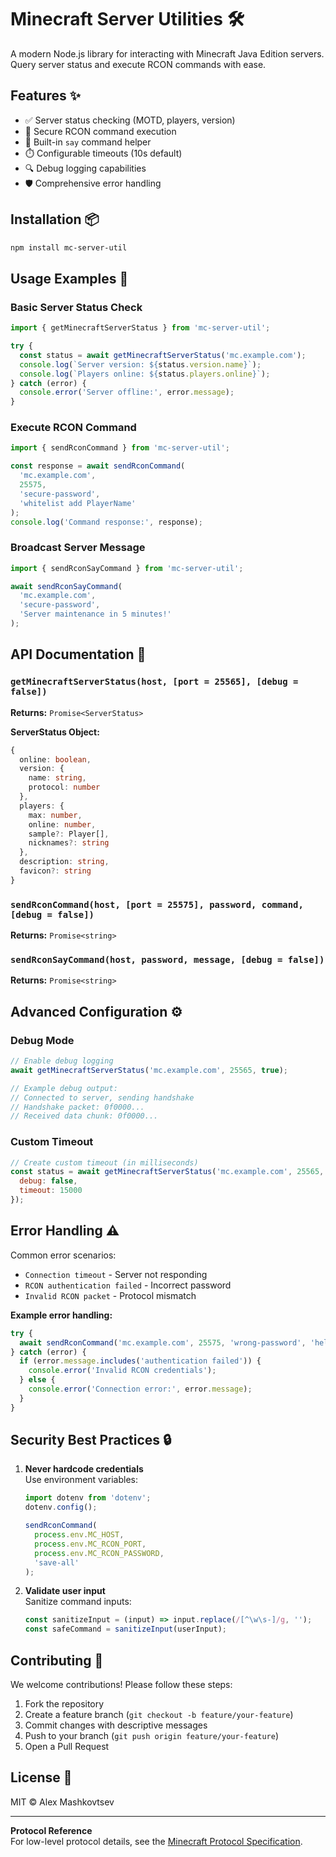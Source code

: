 # Minecraft Server Utilities 🛠️

A modern Node.js library for interacting with Minecraft Java Edition servers. Query server status and execute RCON commands with ease.

## Features ✨

- ✅ Server status checking (MOTD, players, version)
- 🔑 Secure RCON command execution
- 📢 Built-in `say` command helper
- ⏱️ Configurable timeouts (10s default)
- 🔍 Debug logging capabilities
- 🛡️ Comprehensive error handling

## Installation 📦

```bash
npm install mc-server-util
```

## Usage Examples 🚀

### Basic Server Status Check
```javascript
import { getMinecraftServerStatus } from 'mc-server-util';

try {
  const status = await getMinecraftServerStatus('mc.example.com');
  console.log(`Server version: ${status.version.name}`);
  console.log(`Players online: ${status.players.online}`);
} catch (error) {
  console.error('Server offline:', error.message);
}
```

### Execute RCON Command
```javascript
import { sendRconCommand } from 'mc-server-util';

const response = await sendRconCommand(
  'mc.example.com',
  25575,
  'secure-password',
  'whitelist add PlayerName'
);
console.log('Command response:', response);
```

### Broadcast Server Message
```javascript
import { sendRconSayCommand } from 'mc-server-util';

await sendRconSayCommand(
  'mc.example.com',
  'secure-password',
  'Server maintenance in 5 minutes!'
);
```

## API Documentation 📖

### `getMinecraftServerStatus(host, [port = 25565], [debug = false])`
**Returns:** `Promise<ServerStatus>`

**ServerStatus Object:**
```typescript
{
  online: boolean,
  version: {
    name: string,
    protocol: number
  },
  players: {
    max: number,
    online: number,
    sample?: Player[],
    nicknames?: string
  },
  description: string,
  favicon?: string
}
```

### `sendRconCommand(host, [port = 25575], password, command, [debug = false])`
**Returns:** `Promise<string>`

### `sendRconSayCommand(host, password, message, [debug = false])`
**Returns:** `Promise<string>`

## Advanced Configuration ⚙️

### Debug Mode
```javascript
// Enable debug logging
await getMinecraftServerStatus('mc.example.com', 25565, true);

// Example debug output:
// Connected to server, sending handshake
// Handshake packet: 0f0000...
// Received data chunk: 0f0000...
```

### Custom Timeout
```javascript
// Create custom timeout (in milliseconds)
const status = await getMinecraftServerStatus('mc.example.com', 25565, {
  debug: false,
  timeout: 15000
});
```

## Error Handling ⚠️
Common error scenarios:
- `Connection timeout` - Server not responding
- `RCON authentication failed` - Incorrect password
- `Invalid RCON packet` - Protocol mismatch

**Example error handling:**
```javascript
try {
  await sendRconCommand('mc.example.com', 25575, 'wrong-password', 'help');
} catch (error) {
  if (error.message.includes('authentication failed')) {
    console.error('Invalid RCON credentials');
  } else {
    console.error('Connection error:', error.message);
  }
}
```

## Security Best Practices 🔒
1. **Never hardcode credentials**  
   Use environment variables:
   ```javascript
   import dotenv from 'dotenv';
   dotenv.config();
   
   sendRconCommand(
     process.env.MC_HOST,
     process.env.MC_RCON_PORT,
     process.env.MC_RCON_PASSWORD,
     'save-all'
   );
   ```

2. **Validate user input**  
   Sanitize command inputs:
   ```javascript
   const sanitizeInput = (input) => input.replace(/[^\w\s-]/g, '');
   const safeCommand = sanitizeInput(userInput);
   ```

## Contributing 🤝
We welcome contributions! Please follow these steps:
1. Fork the repository
2. Create a feature branch (`git checkout -b feature/your-feature`)
3. Commit changes with descriptive messages
4. Push to your branch (`git push origin feature/your-feature`)
5. Open a Pull Request

## License 📄
MIT © Alex Mashkovtsev

---

**Protocol Reference**  
For low-level protocol details, see the [Minecraft Protocol Specification](https://wiki.vg/Protocol).